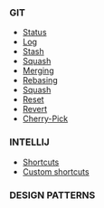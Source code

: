 ### GIT
* [Status]()
* [Log]()
* [Stash]()
* [Squash]()
* [Merging](src/git/merging.md)
* [Rebasing](src/git/rebasing.md)
* [Squash]()
* [Reset]()
* [Revert]()
* [Cherry-Pick]()

### INTELLIJ    
* [Shortcuts]()  
* [Custom shortcuts]()

### DESIGN PATTERNS